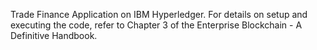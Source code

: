 Trade Finance Application on IBM Hyperledger. For details on setup and executing the code, 
refer to Chapter 3 of the Enterprise Blockchain - A Definitive Handbook.

